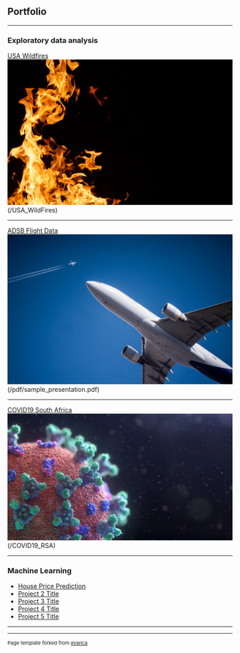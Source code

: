 ## Portfolio

---

### Exploratory data analysis 

[USA Wildfires](/USA_WildFires)
<img src="images/megan-lee-IdrTFuebEK4-unsplash.jpg?raw=true"/>(/USA_WildFires)

---
[ADSB Flight Data](/pdf/sample_presentation.pdf)
<img src="images/samuel-s-photos-CBPsOKHlTHg-unsplash.jpg?raw=true"/>(/pdf/sample_presentation.pdf)

---
[COVID19 South Africa](/COVID19_RSA)
<img src="images/fusion-medical-animation-EAgGqOiDDMg-unsplash.jpg?raw=true"/>(/COVID19_RSA)

---

### Machine Learning 

- [House Price Prediction](http://example.com/)
- [Project 2 Title](http://example.com/)
- [Project 3 Title](http://example.com/)
- [Project 4 Title](http://example.com/)
- [Project 5 Title](http://example.com/)

---




---
<p style="font-size:11px">Page template forked from <a href="https://github.com/evanca/quick-portfolio">evanca</a></p>
<!-- Remove above link if you don't want to attibute -->
